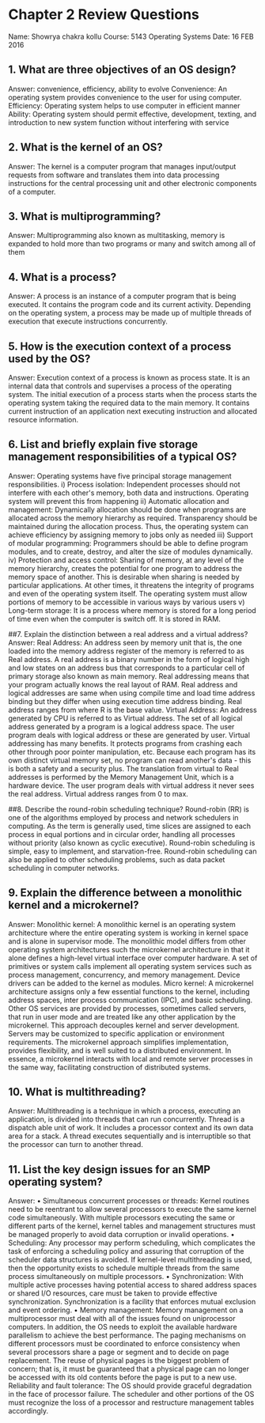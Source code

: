 # Chapter 2 Review Questions
Name: Showrya chakra kollu
Course: 5143 Operating Systems
Date: 16 FEB 2016

## 1. What are three objectives of an OS design?
Answer: convenience, efficiency, ability to evolve 
Convenience: An operating system provides convenience to the user for using computer.
Efficiency: Operating system helps to use computer in efficient manner
Ability: Operating system should permit effective, development, texting, and introduction to new system function without interfering with service 
 
## 2. What is the kernel of an OS?
Answer:  The kernel is a computer program that manages input/output requests from software and translates them into data processing instructions for the central processing unit and other electronic components of a computer. 


## 3. What is multiprogramming?
Answer: Multiprogramming also known as multitasking, memory is expanded to hold more than two programs or many and switch among all of them

## 4. What is a process?
Answer: A process is an instance of a computer program that is being executed. It contains the program code and its current activity. Depending on the operating system, a process may be made up of multiple threads of execution that execute instructions concurrently.

## 5. How is the execution context of a process used by the OS?
Answer: Execution context of a process is known as process state. It is an internal data that controls and supervises a process of the operating system. The initial execution of a process starts when the process starts the operating system taking the required data to the main memory. It contains current instruction of an application next executing instruction and allocated resource information.

## 6. List and briefly explain five storage management responsibilities of a typical OS?
Answer: Operating systems have five principal storage management responsibilities.
i) Process isolation: Independent processes should not interfere with each other's memory, both data and instructions. Operating system will prevent this from happening 
ii) Automatic allocation and management: Dynamically allocation should be done when programs are allocated across the memory hierarchy as required. Transparency should be maintained during the allocation process. Thus, the operating system can achieve efficiency by assigning memory to jobs only as needed
iii) Support of modular programming: Programmers should be able to define program modules, and to create, destroy, and alter the size of modules dynamically.
iv) Protection and access control: Sharing of memory, at any level of the memory hierarchy, creates the potential for one program to address the memory space of another. This is desirable when sharing is needed by particular applications. At other times, it threatens the integrity of programs and even of the operating system itself. The operating system must allow portions of memory to be accessible in various ways by various users
v) Long-term storage: It is a process where memory is stored for a long period of time even when the computer is switch off. It is stored in RAM.



##7. Explain the distinction between a real address and a virtual address?
Answer:
Real Address: An address seen by memory unit that is, the one loaded into the memory address register of the memory is referred to as Real address. A real address is a binary number in the form of logical high and low states on an address bus that corresponds to a particular cell of primary storage also known as main memory. Real addressing means that your program actually knows the real layout of RAM. Real address and logical addresses are same when using compile time and load time address binding but they differ when using execution time address binding. Real address ranges from where R is the base value.
Virtual Address: An address generated by CPU is referred to as Virtual address. The set of all logical address generated by a program is a logical address space. The user program deals with logical address or these are generated by user. Virtual addressing has many benefits. It protects programs from crashing each other through poor pointer manipulation, etc. Because each program has its own distinct virtual memory set, no program can read another's data - this is both a safety and a security plus. The translation from virtual to Real addresses is performed by the Memory Management Unit, which is a hardware device. The user program deals with virtual address it never sees the real address. Virtual address ranges from 0 to max.

##8. Describe the round-robin scheduling technique?
Round-robin (RR) is one of the algorithms employed by process and network schedulers in computing. As the term is generally used, time slices are assigned to each process in equal portions and in circular order, handling all processes without priority (also known as cyclic executive). Round-robin scheduling is simple, easy to implement, and starvation-free. Round-robin scheduling can also be applied to other scheduling problems, such as data packet scheduling in computer networks.

## 9. Explain the difference between a monolithic kernel and a microkernel? 
Answer:
Monolithic kernel: A monolithic kernel is an operating system architecture where the entire operating system is working in kernel space and is alone in supervisor mode. The monolithic model differs from other operating system architectures such the microkernel architecture in that it alone defines a high-level virtual interface over computer hardware. A set of primitives or system calls implement all operating system services such as process management, concurrency, and memory management. Device drivers can be added to the kernel as modules.
Micro kernel: A microkernel architecture assigns only a few essential functions to the kernel, including address spaces, inter process communication (IPC), and basic scheduling. Other OS services are provided by processes, sometimes called servers, that run in user mode and are treated like any other application by the microkernel. This approach decouples kernel and server development. Servers may be customized to specific application or environment requirements. The microkernel approach simplifies implementation, provides flexibility, and is well suited to a distributed environment. In essence, a microkernel interacts with local and remote server processes in the same way, facilitating construction of distributed systems.

## 10. What is multithreading?
Answer: Multithreading is a technique in which a process, executing an application, is divided into threads that can run concurrently. Thread is a dispatch able unit of work. It includes a processor context and its own data area for a stack. A thread executes sequentially and is interruptible so that the processor can turn to another thread.

## 11. List the key design issues for an SMP operating system?
Answer: 
• Simultaneous concurrent processes or threads: Kernel routines need to be reentrant to allow several processors to execute the same kernel code simultaneously. With multiple processors executing the same or different parts of the kernel, kernel tables and management structures must be managed properly to avoid data corruption or invalid operations.
• Scheduling: Any processor may perform scheduling, which complicates the task of enforcing a scheduling policy and assuring that corruption of the scheduler data structures is avoided. If kernel-level multithreading is used, then the opportunity exists to schedule multiple threads from the same process simultaneously on multiple processors.
• Synchronization: With multiple active processes having potential access to shared address spaces or shared I/O resources, care must be taken to provide effective synchronization. Synchronization is a facility that enforces mutual exclusion and event ordering.
• Memory management: Memory management on a multiprocessor must deal with all of the issues found on uniprocessor computers. In addition, the OS needs to exploit the available hardware parallelism to achieve the best performance. The paging mechanisms on different processors must be coordinated to enforce consistency when several processors share a page or segment and to decide on page replacement. The reuse of physical pages is the biggest problem of concern; that is, it must be guaranteed that a physical page can no longer be accessed with its old contents before the page is put to a new use.
Reliability and fault tolerance: The OS should provide graceful degradation in the face of processor failure. The scheduler and other portions of the OS must recognize the loss of a processor and restructure management tables accordingly.





















